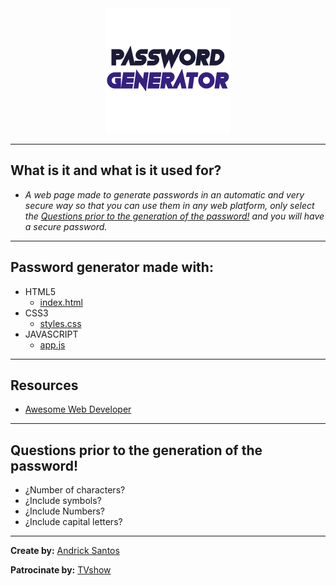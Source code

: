 <div style="margin: 0 auto; width:200px">
    <img style="margin:0 auto;" width="200px;" src="img/password-generator.png">
</div>

---
##  What is it and what is it used for?
-   _A web page made to generate passwords in an automatic and very secure way so that you can use them in any web platform, only select the [Questions prior to the generation of the password!](#Questions-prior-to-the-generation-of-the-password!) and you will have a secure password._
---
##  Password generator made with:
-   HTML5
    - [index.html](https://github.com/andricksantos/password-generator/blob/master/index.html)
-   CSS3 
    - [styles.css](https://github.com/andricksantos/password-generator/blob/master/css/estilos.css)
-   JAVASCRIPT
    - [app.js](https://github.com/andricksantos/password-generator/tree/master/js)
---
##  Resources
-   [Awesome Web Developer](https://andricksantos.github.io/awesome-web-development/ (A curated list of impressive framework, libraries, software and resources for your project on web development.))    
---
##  Questions prior to the generation of the password!
-   ¿Number of characters?
-   ¿Include symbols?
-   ¿Include Numbers?
-   ¿Include capital letters?
---
**Create by:** [Andrick Santos](https://andricksantos.github.io/ (UX UI designer | Full Stack Developer | Graphic Designer . 💻😍✨))

**Patrocinate by:** [TVshow](https://www.youtube.com/channel/UCepbBv6NUBPnPAJyZqSiWWQ?sub_confirmation=1 (TVshow | Entertainment Channel))

